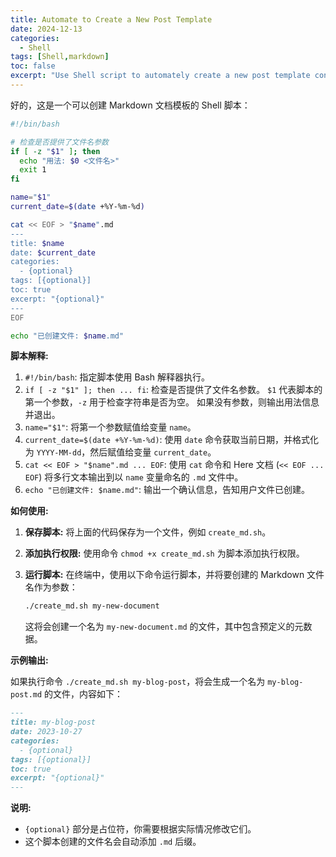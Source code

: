 ```yaml
---
title: Automate to Create a New Post Template
date: 2024-12-13
categories:
  - Shell
tags: [Shell,markdown]
toc: false
excerpt: "Use Shell script to automately create a new post template containing the meta information."
---
```


好的，这是一个可以创建 Markdown 文档模板的 Shell 脚本：

```bash
#!/bin/bash

# 检查是否提供了文件名参数
if [ -z "$1" ]; then
  echo "用法: $0 <文件名>"
  exit 1
fi

name="$1"
current_date=$(date +%Y-%m-%d)

cat << EOF > "$name".md
---
title: $name
date: $current_date
categories:
  - {optional}
tags: [{optional}]
toc: true
excerpt: "{optional}"
---
EOF

echo "已创建文件: $name.md"
```

**脚本解释:**

1.  `#!/bin/bash`:  指定脚本使用 Bash 解释器执行。
2.  `if [ -z "$1" ]; then ... fi`: 检查是否提供了文件名参数。 `$1` 代表脚本的第一个参数，`-z` 用于检查字符串是否为空。 如果没有参数，则输出用法信息并退出。
3.  `name="$1"`: 将第一个参数赋值给变量 `name`。
4.  `current_date=$(date +%Y-%m-%d)`: 使用 `date` 命令获取当前日期，并格式化为 `YYYY-MM-dd`，然后赋值给变量 `current_date`。
5.  `cat << EOF > "$name".md ... EOF`:  使用 `cat` 命令和 Here 文档 (`<< EOF ... EOF`) 将多行文本输出到以 `name` 变量命名的 `.md` 文件中。
6.  `echo "已创建文件: $name.md"`: 输出一个确认信息，告知用户文件已创建。

**如何使用:**

1.  **保存脚本:** 将上面的代码保存为一个文件，例如 `create_md.sh`。
2.  **添加执行权限:** 使用命令 `chmod +x create_md.sh` 为脚本添加执行权限。
3.  **运行脚本:** 在终端中，使用以下命令运行脚本，并将要创建的 Markdown 文件名作为参数：

    ```bash
    ./create_md.sh my-new-document
    ```

    这将会创建一个名为 `my-new-document.md` 的文件，其中包含预定义的元数据。

**示例输出:**

如果执行命令 `./create_md.sh my-blog-post`，将会生成一个名为 `my-blog-post.md` 的文件，内容如下：

```markdown
---
title: my-blog-post
date: 2023-10-27
categories:
  - {optional}
tags: [{optional}]
toc: true
excerpt: "{optional}"
---
```

**说明:**

*   `{optional}` 部分是占位符，你需要根据实际情况修改它们。
*   这个脚本创建的文件名会自动添加 `.md` 后缀。
